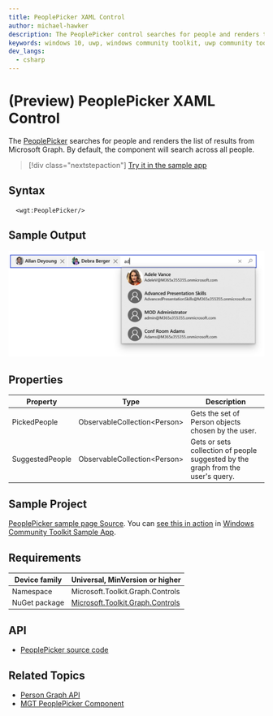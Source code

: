 ```yaml
---
title: PeoplePicker XAML Control
author: michael-hawker
description: The PeoplePicker control searches for people and renders the list of results from Microsoft Graph.
keywords: windows 10, uwp, windows community toolkit, uwp community toolkit, uwp toolkit, people, peoplepicker, picker, graph
dev_langs:
  - csharp
---
```


# (Preview) PeoplePicker XAML Control

The [PeoplePicker](/dotnet/api/microsoft.toolkit.graph.controls.peoplepicker) searches for people and renders the list of results from Microsoft Graph. By default, the component will search across all people.

> [!div class="nextstepaction"]
> [Try it in the sample app](uwpct://controls?sample=PeoplePicker)

## Syntax

```xaml
  <wgt:PeoplePicker/>
```

## Sample Output

![PeoplePicker Control](../../resources/images/Graph/Controls/PeoplePicker.png)

## Properties

| Property | Type | Description |
| -- | -- | -- |
| PickedPeople | ObservableCollection\<Person> | Gets the set of Person objects chosen by the user. |
| SuggestedPeople | ObservableCollection\<Person> | Gets or sets collection of people suggested by the graph from the user's query. |

## Sample Project

[PeoplePicker sample page Source](https://github.com/windows-toolkit/WindowsCommunityToolkit/tree/rel/7.0.0/Microsoft.Toolkit.Uwp.SampleApp/SamplePages/PeoplePicker). You can [see this in action](uwpct://Controls?sample=PeoplePicker) in [Windows Community Toolkit Sample App](https://aka.ms/windowstoolkitapp).

## Requirements

| Device family | Universal, MinVersion or higher |
| -- | -- |
| Namespace | Microsoft.Toolkit.Graph.Controls |
| NuGet package | [Microsoft.Toolkit.Graph.Controls](https://www.nuget.org/packages/Microsoft.Toolkit.Graph.Controls) |

## API

* [PeoplePicker source code](https://github.com/windows-toolkit/Graph-Controls/tree/rel/7.0.0/Microsoft.Toolkit.Graph.Controls/Controls/PeoplePicker)

## Related Topics

* [Person Graph API](/graph/api/resources/person?view=graph-rest-beta)
* [MGT PeoplePicker Component](/graph/toolkit/components/people-picker)
